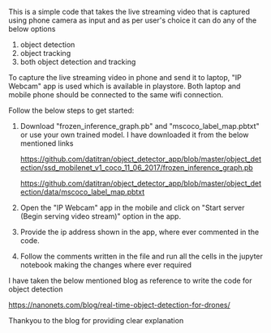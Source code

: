 This is a simple code that takes the live streaming video that is captured using phone camera as input and as per user's choice it can do any of the below options
1. object detection
2. object tracking
3. both object detection and tracking

To capture the live streaming video in phone and send it to laptop, "IP Webcam" app is used which is available in playstore.
Both laptop and mobile phone should be connected to the same wifi connection.

Follow the below steps to get started:
1. Download "frozen_inference_graph.pb" and "mscoco_label_map.pbtxt" or use your own trained model.
   I have downloaded it from the below mentioned links
   
   https://github.com/datitran/object_detector_app/blob/master/object_detection/ssd_mobilenet_v1_coco_11_06_2017/frozen_inference_graph.pb
   
   https://github.com/datitran/object_detector_app/blob/master/object_detection/data/mscoco_label_map.pbtxt
   
2. Open the "IP Webcam" app in the mobile and click on "Start server (Begin serving video stream)" option in the app. 
3. Provide the ip address shown in the app, where ever commented in the code.
4. Follow the comments written in the file and run all the cells in the jupyter notebook making the changes where ever required

I have taken the below mentioned blog as reference to write the code for object detection

https://nanonets.com/blog/real-time-object-detection-for-drones/

Thankyou  to the blog for providing clear explanation




